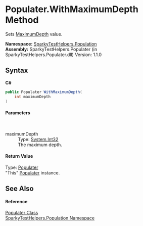# Populater.WithMaximumDepth Method 
 

Sets <a href="P_SparkyTestHelpers_Population_Populater_MaximumDepth.md">MaximumDepth</a> value.

**Namespace:**&nbsp;<a href="N_SparkyTestHelpers_Population.md">SparkyTestHelpers.Population</a><br />**Assembly:**&nbsp;SparkyTestHelpers.Populater (in SparkyTestHelpers.Populater.dll) Version: 1.1.0

## Syntax

**C#**<br />
``` C#
public Populater WithMaximumDepth(
	int maximumDepth
)
```


#### Parameters
&nbsp;<dl><dt>maximumDepth</dt><dd>Type: <a href="http://msdn2.microsoft.com/en-us/library/td2s409d" target="_blank">System.Int32</a><br />The maximum depth.</dd></dl>

#### Return Value
Type: <a href="T_SparkyTestHelpers_Population_Populater.md">Populater</a><br />"This" <a href="T_SparkyTestHelpers_Population_Populater.md">Populater</a> instance.

## See Also


#### Reference
<a href="T_SparkyTestHelpers_Population_Populater.md">Populater Class</a><br /><a href="N_SparkyTestHelpers_Population.md">SparkyTestHelpers.Population Namespace</a><br />